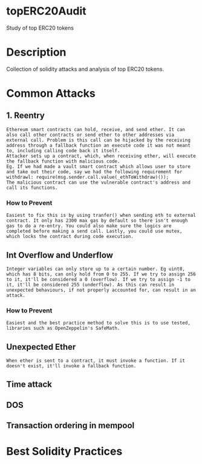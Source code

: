 # topERC20Audit

Study of top ERC20 tokens

# Description

Collection of solidity attacks and analysis of top ERC20 tokens.

# Common Attacks

## 1. Reentry

    Ethereum smart contracts can hold, receive, and send ether. It can also call other contracts or send ether to other addresses via external call. Problem is this call can be hijacked by the receiving address through a fallback function an execute code it was not meant to, including calling code back it itself.
    Attacker sets up a contract, which, when receiving ether, will execute the fallback function with malicious code.
    Eg. If we had made a vault smart contract which allows user to store and take out their code, say we had the following requirement for withdrawl: require(msg.sender.call.value(_ethToWithdraw)());
    The malicious contract can use the vulnerable contract's address and call its functions.

### How to Prevent
    Easiest to fix this is by using tranfer() when sending eth to external contract. It only has 2300 max gas by default so there isn't enough gas to do a re-entry. You could also make sure the logics are completed before making a send call. Lastly, you could use mutex, which locks the contract during code execution.

## Int Overflow and Underflow
    Integer variables can only store up to a certain number. Eg uint8, which has 8 bits, can only hold from 0 to 255. If we try to assign 256 to it, it'll be considered a 0 (overflow). If we try to assign -1 to it, it'll be considered 255 (underflow). As this can result in unexpected behaviours, if not properly accounted for, can result in an attack.

### How to Prevent
    Easiest and the best practice method to solve this is to use tested, libraries such as OpenZeppelin's SafeMath.

## Unexpected Ether
    When ether is sent to a contract, it must invoke a function. If it doesn't exist, it'll invoke a fallback function.


## Time attack

## DOS

## Transaction ordering in mempool

# Best Solidity Practices
